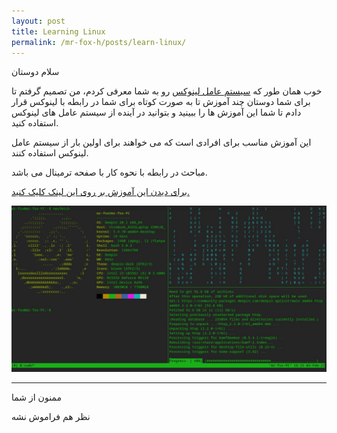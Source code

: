```yaml
---
layout: post
title: Learning Linux
permalink: /mr-fox-h/posts/learn-linux/
---
```


سلام دوستان

خوب همان طور که [سیستم عامل لینوکس][what-is-the-linux] رو به شما معرفی کردم، من تصمیم گرفتم تا برای شما دوستان
چند آموزش تا به صورت کوتاه برای شما در رابطه با لینوکس قرار دادم تا شما این آموزش ها را ببینید
و بتوانید در آینده از سیستم عامل های لینوکس استفاده کنید.

این آموزش مناسب برای افرادی است که می خواهند برای اولین بار از سیستم عامل لینوکس استفاده کنند.

مباحث در رابطه با نحوه کار با صفحه ترمینال می باشد.

[برای دیدن این آموزش بر روی این لینک کلیک کنید.][aparat]

![Learning-linux](/assets/img/post/Learning-linux/Screen%20Capture_select-area_20210203181601.jpg)

---

ممنون از شما

نظر هم فراموش نشه

[what-is-the-linux]: /posts/what-is-the-linux/
[aparat]: https://www.aparat.com/v/l5opF?playlist=818369
